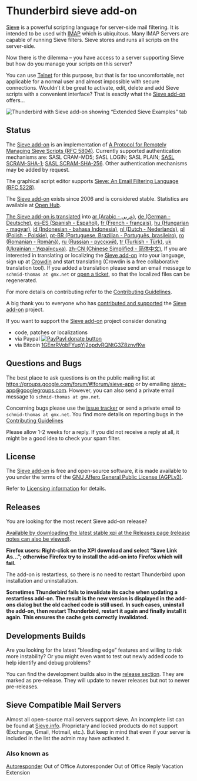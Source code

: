 # Thunderbird sieve add-on

[Sieve](http://en.wikipedia.org/wiki/Sieve_%28mail_filtering_language%29) is a 
powerful scripting language for server-side mail filtering. It is intended to 
be used with [IMAP](http://tools.ietf.org/html/rfc3501) which is ubiquitous. 
Many IMAP Servers are capable of running Sieve filters. Sieve stores and runs 
all scripts on the server-side.

Now there is the dilemma – you have access to a server supporting Sieve but how 
do you manage your scripts on this server?

You can use [Telnet](https://en.wikipedia.org/wiki/Telnet) for this purpose, 
but that is far too uncomfortable, not applicable for a normal user and almost 
impossible with secure connections. Wouldn’t it be great to activate, edit, 
delete and add Sieve scripts with a convenient interface? That is exactly what 
the [Sieve add-on](https://addons.thunderbird.net/addon/sieve/) offers…

![Thunderbird with Sieve add-on showing “Extended Sieve Examples” tab](https://f.cloud.github.com/assets/2531380/15883/135e6ae4-47dc-11e2-8909-189ce5476ab6.png)


## Status

The [Sieve add-on](https://addons.thunderbird.net/addon/sieve/) is an 
implementation of 
[A Protocol for Remotely Managing Sieve Scripts (RFC 5804)](https://wiki.tools.ietf.org/html/rfc5804).
Currently supported authentication mechanisms are:
SASL CRAM-MD5;
SASL LOGIN;
SASL PLAIN;
[SASL SCRAM-SHA-1](https://tools.ietf.org/html/rfc5802);
[SASL SCRAM-SHA-256](https://tools.ietf.org/html/rfc7677). 
Other authentication mechanisms may be added by request.

The graphical script editor supports 
[Sieve: An Email Filtering Language (RFC 5228)](https://tools.ietf.org/html/rfc5228).

The [Sieve add-on](https://addons.thunderbird.net/addon/sieve/) exists since 
2006 and is considered stable. Statistics are available at 
[Open Hub](https://www.openhub.net/p/tb-sieve).

[The Sieve add-on is translated](https://crowdin.com/project/sieve/) into 
[ar (Arabic - عربى)](https://crowdin.com/project/sieve/ar),
[de (German - Deutsche)](https://crowdin.com/project/sieve/de),
[es-ES (Spanish - Español)](https://crowdin.com/project/sieve/es-ES),
[fr (French - français)](https://crowdin.com/project/sieve/fr),
[hu (Hungarian - magyar)](https://crowdin.com/project/sieve/hu),
[id (Indonesian - bahasa Indonesia)](https://crowdin.com/project/sieve/id),
[nl (Dutch - Nederlands)](https://crowdin.com/project/sieve/nl),
[pl (Polish - Polskie)](https://crowdin.com/project/sieve/pl),
[pt-BR (Portuguese, Brazilian - Português, brasileiro)](https://crowdin.com/project/sieve/pt-BR),
[ro (Romanian - Română)](https://crowdin.com/project/sieve/ro),
[ru (Russian - русский)](https://crowdin.com/project/sieve/ru),
[tr (Turkish - Türk)](https://crowdin.com/project/sieve/tr),
[uk (Ukrainian - Українська)](https://crowdin.com/project/sieve/uk).
[zh-CN (Chinese Simplified - 简体中文)](https://crowdin.com/project/sieve/zh-CN),
If you are interested in translating or localizing the 
[Sieve add-on](https://addons.thunderbird.net/addon/sieve/) into your language, 
sign up at [Crowdin](http://crowdin.net/project/sieve/invite) and start 
translating (Crowdin is a free collaborative translation tool). If you added a 
translation please send an email message to `schmid-thomas at gmx.net` or 
[open a ticket](https://github.com/thsmi/sieve/issues), so that the localized 
files can be regenerated.

For more details on contributing refer to the 
[Contributing Guidelines](https://github.com/thsmi/sieve/blob/master/CONTRIBUTING.md).

A big thank you to everyone who has [contributed and supported](CONTRIBUTORS.md) 
the [Sieve add-on](https://addons.thunderbird.net/addon/sieve/) project.

If you want to support the 
[Sieve add-on](https://addons.thunderbird.net/addon/sieve/) project consider 
donating
* code, patches or localizations
* via Paypal [![PayPayl donate button](https://www.paypalobjects.com/en_US/i/btn/btn_donate_LG.gif)](https://www.paypal.com/cgi-bin/webscr?cmd=_s-xclick&hosted_button_id=EAS576XCWHKTC "Donate to this project using Paypal")
* via Bitcoin [1GEnrRVobFYuqYj2opdvRQNtG3Z8znvfKw](bitcoin:1GEnrRVobFYuqYj2opdvRQNtG3Z8znvfKw?label=Donation%20for%20Sieve%20Addon)


## Questions and Bugs

The best place to ask questions is on the public mailing list at 
https://groups.google.com/forum/#!forum/sieve-app or by emailing 
sieve-app@googlegroups.com. However, you can also send a private email message 
to `schmid-thomas at gmx.net`.

Concerning bugs please use the 
[issue tracker](https://github.com/thsmi/sieve/issues) or send a private email 
to `schmid-thomas at gmx.net`. You find more details on reporting bugs in the 
[Contributing Guidelines](https://github.com/thsmi/sieve/blob/master/CONTRIBUTING.md)


Please allow 1-2 weeks for a reply. If you did not receive a reply at all, it 
might be a good idea to check your spam filter.


## License

The [Sieve add-on](https://addons.thunderbird.net/addon/sieve/) is free and 
open-source software, it is made available to you under the terms of the 
[GNU Affero General Public License (AGPLv3)](http://www.fsf.org/licensing/licenses/agpl-3.0.html).

Refer to 
[Licensing information](https://github.com/thsmi/sieve/blob/master/LICENSING_INFO.md) 
for details.


## Releases

You are looking for the most recent Sieve add-on release?

[Available by downloading the latest stable xpi at the Releases page (release notes can also be viewed)](https://github.com/thsmi/sieve/releases/latest).

**Firefox users: Right-click on the XPI download and select “Save Link As…”; 
otherwise Firefox try to install the add-on into Firefox which will fail.**

The add-on is restartless, so there is no need to restart Thunderbird upon 
installation and uninstallation.

**Sometimes Thunderbird fails to invalidate its cache when updating a restartless 
add-on. The result is the new version is displayed in the add-ons dialog but the 
old cached code is still used. In such cases, uninstall the add-on, then restart 
Thunderbird, restart it again and finally install it again. This ensures the 
cache gets correctly invalidated.** 

## Developments Builds

Are you looking for the latest “bleeding edge” features and willing to risk more 
instability?
Or you might even want to test out newly added code to help identify and debug 
problems?

You can find the development builds also in the 
[release section](https://github.com/thsmi/sieve/releases). They are marked as 
pre-release. They will update to newer releases but not to newer pre-releases.

## Sieve Compatible Mail Servers

Almost all open-source mail servers support sieve. An incomplete list can be 
found at [Sieve.info](http://sieve.info/servers). Proprietary and locked products 
do not support (Exchange, Gmail, Hotmail, etc.). But keep in mind that even 
if your server is included in the list the admin may have activated it.

### Also known as

[Autoresponder](https://en.wikipedia.org/wiki/Autoresponder)
Out of Office Autoresponder
Out of Office Reply
Vacation Extension
